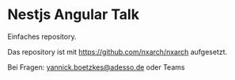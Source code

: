 

# Nestjs Angular Talk

Einfaches repository.

Das repository ist mit https://github.com/nxarch/nxarch aufgesetzt. 

Bei Fragen: yannick.boetzkes@adesso.de oder Teams


